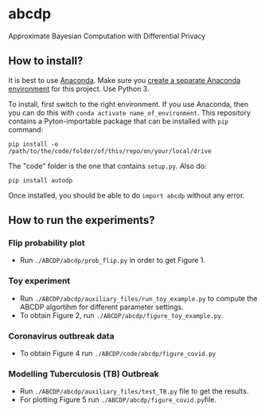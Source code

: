 # abcdp

Approximate Bayesian Computation with Differential Privacy

## How to install?
It is best to use [Anaconda](https://www.anaconda.com/). Make sure you [create
a separate Anaconda
environment](https://conda.io/projects/conda/en/latest/user-guide/tasks/manage-environments.html)
for this project. Use Python 3.

To install, first switch to the right environment. If you use Anaconda, then
you can do this with `conda activate name_of_environment`. This repository
contains a Pyton-importable package that can be installed with `pip` command:

    pip install -e /path/to/the/code/folder/of/this/repo/on/your/local/drive

The "code" folder is the one that contains `setup.py`.
Also do:
  
    pip install autodp

Once installed, you should be able to do `import abcdp` without any error.

## How to run the experiments?

### Flip probability plot

- Run `./ABCDP/abcdp/prob_flip.py` in order to get Figure 1.

### Toy experiment
 - Run `./ABCDP/abcdp/auxiliary_files/run_toy_example.py` to compute the ABCDP algortihm for different parameter settings. 
 - To obtain Figure 2, run  `./ABCDP/abcdp/figure_toy_example.py`. 

### Coronavirus outbreak data

- To obtain Figure 4 run `./ABCDP/code/abcdp/figure_covid.py`

### Modelling Tuberculosis (TB) Outbreak

- Run `./ABCDP/abcdp/auxiliary_files/test_TB.py` file to get the results.
- For plotting Figure 5 run `./ABCDP/abcdp/figure_covid.py`file.



